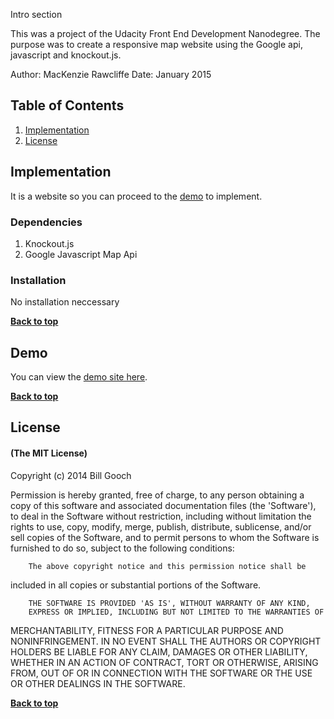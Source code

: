 Intro section

This was a project of the Udacity Front End Development Nanodegree. The purpose was to create a responsive map website using the Google api, javascript and knockout.js.

Author: MacKenzie Rawcliffe
Date: January 2015

## Table of Contents

1. [Implementation](#implementation)
2. [License](#license)


## Implementation

It is a website so you can proceed to the [demo](#demo) to implement.

### Dependencies

1. Knockout.js
2. Google Javascript Map Api

### Installation

No installation neccessary

**[Back to top](#table-of-contents)**

## Demo

You can view the [demo site here](http://kenziejoy.github.io/frontend-nanodegree-map/).

**[Back to top](#table-of-contents)**


## License

#### (The MIT License)

Copyright (c) 2014 Bill Gooch

Permission is hereby granted, free of charge, to any person obtaining
a copy of this software and associated documentation files (the
'Software'), to deal in the Software without restriction, including
without limitation the rights to use, copy, modify, merge, publish,
		distribute, sublicense, and/or sell copies of the Software, and to
permit persons to whom the Software is furnished to do so, subject to
the following conditions:

		The above copyright notice and this permission notice shall be
included in all copies or substantial portions of the Software.

		THE SOFTWARE IS PROVIDED 'AS IS', WITHOUT WARRANTY OF ANY KIND,
		EXPRESS OR IMPLIED, INCLUDING BUT NOT LIMITED TO THE WARRANTIES OF
MERCHANTABILITY, FITNESS FOR A PARTICULAR PURPOSE AND NONINFRINGEMENT.
		IN NO EVENT SHALL THE AUTHORS OR COPYRIGHT HOLDERS BE LIABLE FOR ANY
CLAIM, DAMAGES OR OTHER LIABILITY, WHETHER IN AN ACTION OF CONTRACT,
		TORT OR OTHERWISE, ARISING FROM, OUT OF OR IN CONNECTION WITH THE
SOFTWARE OR THE USE OR OTHER DEALINGS IN THE SOFTWARE.

**[Back to top](#table-of-contents)**

